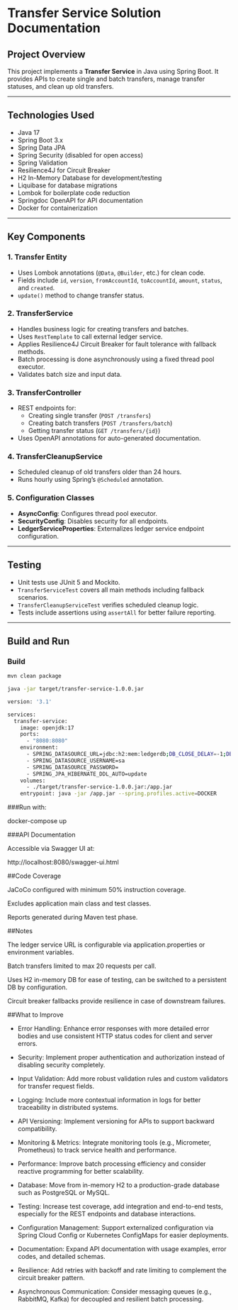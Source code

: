 # Transfer Service Solution Documentation

## Project Overview

This project implements a **Transfer Service** in Java using Spring Boot. It provides APIs to create single and batch transfers, manage transfer statuses, and clean up old transfers.

---

## Technologies Used

- Java 17
- Spring Boot 3.x
- Spring Data JPA
- Spring Security (disabled for open access)
- Spring Validation
- Resilience4J for Circuit Breaker
- H2 In-Memory Database for development/testing
- Liquibase for database migrations
- Lombok for boilerplate code reduction
- Springdoc OpenAPI for API documentation
- Docker for containerization

---

## Key Components

### 1. Transfer Entity

- Uses Lombok annotations (`@Data`, `@Builder`, etc.) for clean code.
- Fields include `id`, `version`, `fromAccountId`, `toAccountId`, `amount`, `status`, and `created`.
- `update()` method to change transfer status.

### 2. TransferService

- Handles business logic for creating transfers and batches.
- Uses `RestTemplate` to call external ledger service.
- Applies Resilience4J Circuit Breaker for fault tolerance with fallback methods.
- Batch processing is done asynchronously using a fixed thread pool executor.
- Validates batch size and input data.

### 3. TransferController

- REST endpoints for:
    - Creating single transfer (`POST /transfers`)
    - Creating batch transfers (`POST /transfers/batch`)
    - Getting transfer status (`GET /transfers/{id}`)
- Uses OpenAPI annotations for auto-generated documentation.

### 4. TransferCleanupService

- Scheduled cleanup of old transfers older than 24 hours.
- Runs hourly using Spring’s `@Scheduled` annotation.

### 5. Configuration Classes

- **AsyncConfig**: Configures thread pool executor.
- **SecurityConfig**: Disables security for all endpoints.
- **LedgerServiceProperties**: Externalizes ledger service endpoint configuration.

---

## Testing

- Unit tests use JUnit 5 and Mockito.
- `TransferServiceTest` covers all main methods including fallback scenarios.
- `TransferCleanupServiceTest` verifies scheduled cleanup logic.
- Tests include assertions using `assertAll` for better failure reporting.

---

## Build and Run

### Build

```bash
mvn clean package

java -jar target/transfer-service-1.0.0.jar

version: '3.1'

services:
  transfer-service:
    image: openjdk:17
    ports:
      - "8080:8080"
    environment:
      - SPRING_DATASOURCE_URL=jdbc:h2:mem:ledgerdb;DB_CLOSE_DELAY=-1;DB_CLOSE_ON_EXIT=FALSE
      - SPRING_DATASOURCE_USERNAME=sa
      - SPRING_DATASOURCE_PASSWORD=
      - SPRING_JPA_HIBERNATE_DDL_AUTO=update
    volumes:
      - ./target/transfer-service-1.0.0.jar:/app.jar
    entrypoint: java -jar /app.jar --spring.profiles.active=DOCKER
```
###Run with:

docker-compose up

###API Documentation

Accessible via Swagger UI at:

http://localhost:8080/swagger-ui.html

##Code Coverage

JaCoCo configured with minimum 50% instruction coverage.

Excludes application main class and test classes.

Reports generated during Maven test phase.

##Notes

The ledger service URL is configurable via application.properties or environment variables.

Batch transfers limited to max 20 requests per call.

Uses H2 in-memory DB for ease of testing, can be switched to a persistent DB by configuration.

Circuit breaker fallbacks provide resilience in case of downstream failures.


##What to Improve

- Error Handling: Enhance error responses with more detailed error bodies and use consistent HTTP status codes for client and server errors.

- Security: Implement proper authentication and authorization instead of disabling security completely.

- Input Validation: Add more robust validation rules and custom validators for transfer request fields.

- Logging: Include more contextual information in logs for better traceability in distributed systems.

- API Versioning: Implement versioning for APIs to support backward compatibility.

- Monitoring & Metrics: Integrate monitoring tools (e.g., Micrometer, Prometheus) to track service health and performance.

- Performance: Improve batch processing efficiency and consider reactive programming for better scalability.

- Database: Move from in-memory H2 to a production-grade database such as PostgreSQL or MySQL.

- Testing: Increase test coverage, add integration and end-to-end tests, especially for the REST endpoints and database interactions.

- Configuration Management: Support externalized configuration via Spring Cloud Config or Kubernetes ConfigMaps for easier deployments.

- Documentation: Expand API documentation with usage examples, error codes, and detailed schemas.

- Resilience: Add retries with backoff and rate limiting to complement the circuit breaker pattern.

- Asynchronous Communication: Consider messaging queues (e.g., RabbitMQ, Kafka) for decoupled and resilient batch processing.